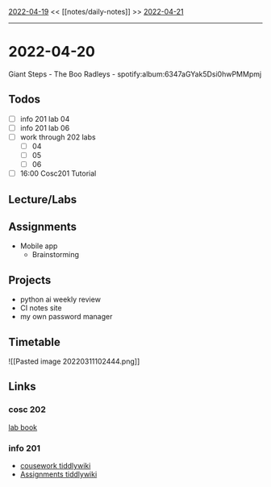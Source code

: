[2022-04-19](daily_notes/2022-04-19) << [[notes/daily-notes]] >> [2022-04-21](daily_notes/2022-04-21)

---

# 2022-04-20

Giant Steps - The Boo Radleys - spotify:album:6347aGYak5Dsi0hwPMMpmj

## Todos
- [ ] info 201 lab 04
- [ ] info 201 lab 06
- [ ] work through 202 labs
	- [ ] 04
	- [ ] 05
	- [ ] 06
- [ ] 16:00 Cosc201 Tutorial

## Lecture/Labs

## Assignments
- Mobile app
	- Brainstorming

## Projects
- python ai weekly review
- CI notes site
- my own password manager

## Timetable

![[Pasted image 20220311102444.png]]

## Links

### cosc 202

[lab book](https://cosc202.cspages.otago.ac.nz/lab-book/COSC202LabBook.pdf)

### info 201

- [cousework tiddlywiki](https://isgb.otago.ac.nz/infosci/INFO201/labs_release/raw/master/output/info201_labs.html#)
- [Assignments tiddlywiki](https://isgb.otago.ac.nz/info201/shared/assignments_release/raw/master/output/INFO201_Assignments.html)